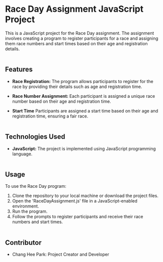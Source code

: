 # Race Day Assignment JavaScript Project
This is a JavaScript project for the Race Day assignment. The assignment involves creating a program to register participants for a race and assigning them race numbers and start times based on their age and registration details.
<br>
<br>

## Features
- **Race Registration:** The program allows participants to register for the race by providing their details such as age and registration time.

- **Race Number Assignment:** Each participant is assigned a unique race number based on their age and registration time.

- **Start Time** Participants are assigned a start time based on their age and registration time, ensuring a fair race.
<br></br>
## Technologies Used 
- **JavaScript:** The project is implemented using JavaScript programming language.
<br></br>
## Usage 
To use the Race Day program:

1. Clone the repository to your local machine or download the project files.
2. Open the 'RaceDayAssignment.js' file in a JavaScript-enabled environment.
3. Run the program.
4. Follow the prompts to register participants and receive their race numbers and start times.
<br></br>
## Contributor 
- Chang Hee Park: Project Creator and Developer